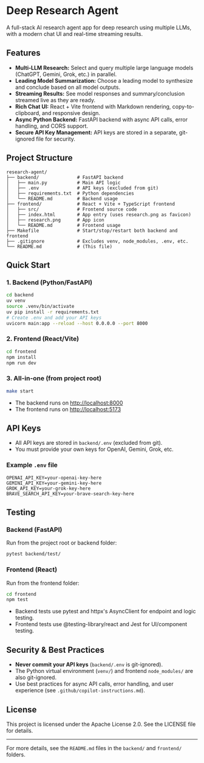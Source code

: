 # Deep Research Agent

A full-stack AI research agent app for deep research using multiple LLMs, with a modern chat UI and real-time streaming results.

## Features
- **Multi-LLM Research:** Select and query multiple large language models (ChatGPT, Gemini, Grok, etc.) in parallel.
- **Leading Model Summarization:** Choose a leading model to synthesize and conclude based on all model outputs.
- **Streaming Results:** See model responses and summary/conclusion streamed live as they are ready.
- **Rich Chat UI:** React + Vite frontend with Markdown rendering, copy-to-clipboard, and responsive design.
- **Async Python Backend:** FastAPI backend with async API calls, error handling, and CORS support.
- **Secure API Key Management:** API keys are stored in a separate, git-ignored file for security.

## Project Structure
```
research-agent/
├── backend/              # FastAPI backend
│   ├── main.py           # Main API logic
│   ├── .env              # API keys (excluded from git)
│   ├── requirements.txt  # Python dependencies
│   └── README.md         # Backend usage
├── frontend/             # React + Vite + TypeScript frontend
│   ├── src/              # Frontend source code
│   ├── index.html        # App entry (uses research.png as favicon)
│   ├── research.png      # App icon
│   └── README.md         # Frontend usage
├── Makefile              # Start/stop/restart both backend and frontend
├── .gitignore            # Excludes venv, node_modules, .env, etc.
└── README.md             # (This file)
```

## Quick Start

### 1. Backend (Python/FastAPI)
```bash
cd backend
uv venv
source .venv/bin/activate
uv pip install -r requirements.txt
# Create .env and add your API keys
uvicorn main:app --reload --host 0.0.0.0 --port 8000
```

### 2. Frontend (React/Vite)
```bash
cd frontend
npm install
npm run dev
```

### 3. All-in-one (from project root)
```bash
make start
```

- The backend runs on [http://localhost:8000](http://localhost:8000)
- The frontend runs on [http://localhost:5173](http://localhost:5173)

## API Keys
- All API keys are stored in `backend/.env` (excluded from git).
- You must provide your own keys for OpenAI, Gemini, Grok, etc.

### Example `.env` file
```env
OPENAI_API_KEY=your-openai-key-here
GEMINI_API_KEY=your-gemini-key-here
GROK_API_KEY=your-grok-key-here
BRAVE_SEARCH_API_KEY=your-brave-search-key-here
```

## Testing

### Backend (FastAPI)
Run from the project root or backend folder:
```bash
pytest backend/test/
```

### Frontend (React)
Run from the frontend folder:
```bash
cd frontend
npm test
```

- Backend tests use pytest and httpx's AsyncClient for endpoint and logic testing.
- Frontend tests use @testing-library/react and Jest for UI/component testing.

## Security & Best Practices
- **Never commit your API keys** (`backend/.env` is git-ignored).
- The Python virtual environment (`venv/`) and frontend `node_modules/` are also git-ignored.
- Use best practices for async API calls, error handling, and user experience (see `.github/copilot-instructions.md`).

## License
This project is licensed under the Apache License 2.0. See the LICENSE file for details.

---

For more details, see the `README.md` files in the `backend/` and `frontend/` folders.
